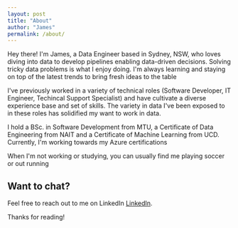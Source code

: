```yaml
---
layout: post
title: "About"
author: "James"
permalink: /about/
---
```


Hey there! I'm James, a Data Engineer based in Sydney, NSW, who loves diving into data to develop pipelines enabling data-driven decisions. Solving tricky data problems is what I enjoy doing. I'm always learning and staying on top of the latest trends to bring fresh ideas to the table

I've previously worked in a variety of technical roles (Software Developer, IT Engineer, Techincal Support Specialist) and have cultivate a diverse experience base and set of skills. The variety in data I've been exposed to in these roles has solidified my want to work in data.

I hold a BSc. in Software Development from MTU, a Certificate of Data Engineering from NAIT and a Certificate of Machine Learning from UCD. Currently, I'm working towards my Azure certifications 

When I'm not working or studying, you can usually find me playing soccer or out running

## Want to chat? 
Feel free to reach out to me on LinkedIn [LinkedIn](https://www.linkedin.com/in/james-burke-dev/).

Thanks for reading!
